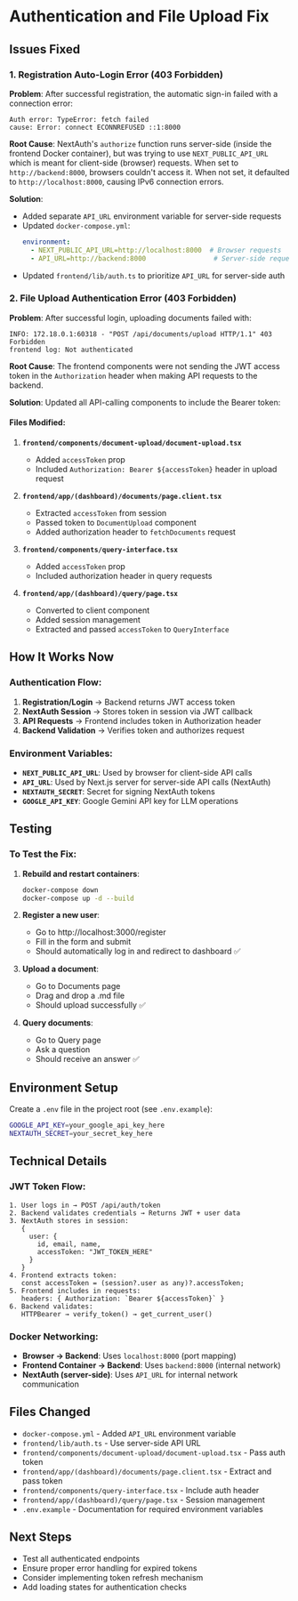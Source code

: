 # Authentication and File Upload Fix

## Issues Fixed

### 1. Registration Auto-Login Error (403 Forbidden)
**Problem**: After successful registration, the automatic sign-in failed with a connection error:
```
Auth error: TypeError: fetch failed
cause: Error: connect ECONNREFUSED ::1:8000
```

**Root Cause**: NextAuth's `authorize` function runs server-side (inside the frontend Docker container), but was trying to use `NEXT_PUBLIC_API_URL` which is meant for client-side (browser) requests. When set to `http://backend:8000`, browsers couldn't access it. When not set, it defaulted to `http://localhost:8000`, causing IPv6 connection errors.

**Solution**: 
- Added separate `API_URL` environment variable for server-side requests
- Updated `docker-compose.yml`:
  ```yaml
  environment:
    - NEXT_PUBLIC_API_URL=http://localhost:8000  # Browser requests
    - API_URL=http://backend:8000                 # Server-side requests
  ```
- Updated `frontend/lib/auth.ts` to prioritize `API_URL` for server-side auth

### 2. File Upload Authentication Error (403 Forbidden)
**Problem**: After successful login, uploading documents failed with:
```
INFO: 172.18.0.1:60318 - "POST /api/documents/upload HTTP/1.1" 403 Forbidden
frontend log: Not authenticated
```

**Root Cause**: The frontend components were not sending the JWT access token in the `Authorization` header when making API requests to the backend.

**Solution**: Updated all API-calling components to include the Bearer token:

#### Files Modified:
1. **`frontend/components/document-upload/document-upload.tsx`**
   - Added `accessToken` prop
   - Included `Authorization: Bearer ${accessToken}` header in upload request

2. **`frontend/app/(dashboard)/documents/page.client.tsx`**
   - Extracted `accessToken` from session
   - Passed token to `DocumentUpload` component
   - Added authorization header to `fetchDocuments` request

3. **`frontend/components/query-interface.tsx`**
   - Added `accessToken` prop
   - Included authorization header in query requests

4. **`frontend/app/(dashboard)/query/page.tsx`**
   - Converted to client component
   - Added session management
   - Extracted and passed `accessToken` to `QueryInterface`

## How It Works Now

### Authentication Flow:
1. **Registration/Login** → Backend returns JWT access token
2. **NextAuth Session** → Stores token in session via JWT callback
3. **API Requests** → Frontend includes token in Authorization header
4. **Backend Validation** → Verifies token and authorizes request

### Environment Variables:
- **`NEXT_PUBLIC_API_URL`**: Used by browser for client-side API calls
- **`API_URL`**: Used by Next.js server for server-side API calls (NextAuth)
- **`NEXTAUTH_SECRET`**: Secret for signing NextAuth tokens
- **`GOOGLE_API_KEY`**: Google Gemini API key for LLM operations

## Testing

### To Test the Fix:
1. **Rebuild and restart containers**:
   ```bash
   docker-compose down
   docker-compose up -d --build
   ```

2. **Register a new user**:
   - Go to http://localhost:3000/register
   - Fill in the form and submit
   - Should automatically log in and redirect to dashboard ✅

3. **Upload a document**:
   - Go to Documents page
   - Drag and drop a .md file
   - Should upload successfully ✅

4. **Query documents**:
   - Go to Query page
   - Ask a question
   - Should receive an answer ✅

## Environment Setup

Create a `.env` file in the project root (see `.env.example`):
```bash
GOOGLE_API_KEY=your_google_api_key_here
NEXTAUTH_SECRET=your_secret_key_here
```

## Technical Details

### JWT Token Flow:
```
1. User logs in → POST /api/auth/token
2. Backend validates credentials → Returns JWT + user data
3. NextAuth stores in session:
   {
     user: {
       id, email, name,
       accessToken: "JWT_TOKEN_HERE"
     }
   }
4. Frontend extracts token:
   const accessToken = (session?.user as any)?.accessToken;
5. Frontend includes in requests:
   headers: { Authorization: `Bearer ${accessToken}` }
6. Backend validates:
   HTTPBearer → verify_token() → get_current_user()
```

### Docker Networking:
- **Browser → Backend**: Uses `localhost:8000` (port mapping)
- **Frontend Container → Backend**: Uses `backend:8000` (internal network)
- **NextAuth (server-side)**: Uses `API_URL` for internal network communication

## Files Changed
- `docker-compose.yml` - Added `API_URL` environment variable
- `frontend/lib/auth.ts` - Use server-side API URL
- `frontend/components/document-upload/document-upload.tsx` - Pass auth token
- `frontend/app/(dashboard)/documents/page.client.tsx` - Extract and pass token
- `frontend/components/query-interface.tsx` - Include auth header
- `frontend/app/(dashboard)/query/page.tsx` - Session management
- `.env.example` - Documentation for required environment variables

## Next Steps
- Test all authenticated endpoints
- Ensure proper error handling for expired tokens
- Consider implementing token refresh mechanism
- Add loading states for authentication checks

